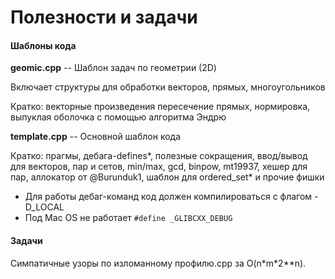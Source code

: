 # Полезности и задачи

#### Шаблоны кода

**geomic.cpp** -- Шаблон задач по геометрии (2D)

Включает структуры для обработки векторов, прямых, многоугольников

Кратко: векторные произведения пересечение прямых, нормировка, выпуклая оболочка с помощью алгоритма Эндрю



**template.cpp** -- Основной шаблон кода

Кратко: прагмы, дебага-defines*, полезные сокращения, ввод/вывод для векторов, пар и сетов, min/max, gcd, binpow, mt19937, хешер для пар, аллокатор от @Burunduk1, шаблон для ordered_set\* и прочие фишки

* Для работы дебаг-команд код должен компилироваться с флагом -D_LOCAL
* Под Mac OS не работает  `#define _GLIBCXX_DEBUG`

#### Задачи

Симпатичные узоры по изломанному профилю.cpp за O(n\*m\*2\*\*n).
